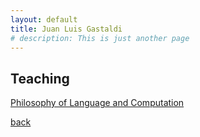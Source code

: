 ```yaml
---
layout: default
title: Juan Luis Gastaldi
# description: This is just another page
---
```


## Teaching

[Philosophy of Language and Computation](https://rycolab.io/classes/phil-f22/)

[back](./)
